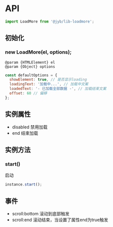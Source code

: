 # API

```javascript
import LoadMore from '@jyb/lib-loadmore';
```

## 初始化

### new LoadMore(el, options);

```jsdoc
@param {HTMLElement} el
@param {Object} options
```

```javascript
const defaultOptions = {
  showElement: true, // 是否显示loading
  loadingText: '加载中...', // 加载中文案
  loadedText: '- 已加载全部数据 -', // 加载结束文案
  offset: 60 // 偏移
};
```

## 实例属性

- disabled 禁用加载
- end 结束加载

## 实例方法

### start()

启动

```javascript
instance.start();
```

## 事件

- scroll:bottom 滚动到底部触发
- scroll:end 滚动结束，当设置了属性end为true触发
